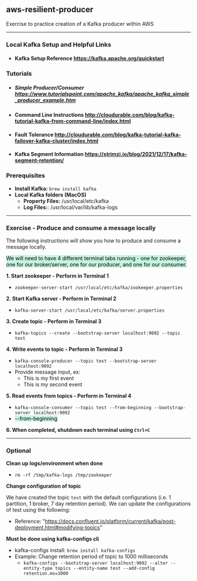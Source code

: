 ## aws-resilient-producer

Exercise to practice creation of a Kafka producer within AWS

---

### Local Kafka Setup and Helpful Links

- #### Kafka Setup Reference https://kafka.apache.org/quickstart

### Tutorials

- ##### Simple Producer/Consumer https://www.tutorialspoint.com/apache_kafka/apache_kafka_simple_producer_example.htm
- #### Command Line Instructions http://cloudurable.com/blog/kafka-tutorial-kafka-from-command-line/index.html
- #### Fault Tolerance http://cloudurable.com/blog/kafka-tutorial-kafka-failover-kafka-cluster/index.html
- #### Kafka Segment Information https://strimzi.io/blog/2021/12/17/kafka-segment-retention/

### Prerequisites

- **Install Kafka:** ``brew install kafka``
- **Local Kafka folders (MacOS)**
  - **Property Files:** /usr/local/etc/kafka
  - **Log Files:**: /usr/local/var/lib/kafka-logs

----

### Exercise - Produce and consume a message locally

The following instructions will show you how to produce and consume a message locally.

<mark style="background: #C5F4E0">We will need to have 4 different terminal tabs running - one for zookeeper, one for
our broker/server, one for our producer, and one for our consumer.</mark>

**1. Start zookeeper - Perform in Terminal 1**

- ``zookeeper-server-start /usr/local/etc/kafka/zookeeper.properties``

**2. Start Kafka server - Perform in Terminal 2**

- ``kafka-server-start /usr/local/etc/kafka/server.properties``

**3. Create topic - Perform in Terminal 3**

- ``kafka-topics --create --bootstrap-server localhost:9092 --topic test``

**4. Write events to topic - Perform in Terminal 3**

- ``kafka-console-producer --topic test --bootstrap-server localhost:9092``
- Provide message input, ex:
  - This is my first event
  - This is my second event

**5. Read events from topics - Perform in Terminal 4**

- ``kafka-console-consumer --topic test --from-beginning --bootstrap-server localhost:9092``
- <mark style="background: #C5F4E0">--from-beginning</mark>

**6. When completed, shutdown each terminal using ``Ctrl+C``**

---

### Optional

**Clean up logs/environment when done**

- ``rm -rf /tmp/kafka-logs /tmp/zookeeper``

**Change configuration of topic**

We have created the topic ``test`` with the default configurations (i.e. 1 partition, 1 broker, 7 day retention period).
We can update the configurations of test using the following:

- Reference: "https://docs.confluent.io/platform/current/kafka/post-deployment.html#modifying-topics"

**Must be done using kafka-configs cli**

- kafka-configs install: ``brew install kafka-configs``
- Example: Change retention period of topic to 1000 milliseconds
  - ``kafka-configs --bootstrap-server localhost:9092 --alter --entity-type topics --entity-name test --add-config retention.ms=1000``
